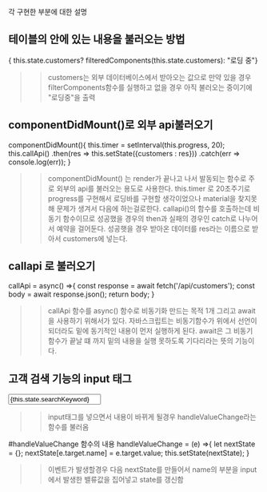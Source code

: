 
 각 구현한 부분에 대한 설명

 ## 테이블의 안에 있는 내용을 불러오는 방법
 <tbody> { this.state.customers? filteredComponents(this.state.customers): "로딩 중"}    </tbody>

>> customers는 외부 데이터베이스에서 받아오는 값으로 만약 있을 경우 filterComponents함수를 실행하고 없을 경우 아직 불러오는 중이기에 "로딩중"을 출력

## componentDidMount()로 외부 api불러오기
 componentDidMount(){
    this.timer = setInterval(this.progress, 20);
    this.callApi()
      .then(res => this.setState({customers : res}))
      .catch(err => console.log(err));
  }

>>componentDidMount() 는 render가 끝나고 나서 발동되는 함수로 주로 외부의 api를 불러오는 용도로 사용한다. 
>>this.timer 로 20초주기로 progress를 구현해서 로딩바를 구현할 생각이었으나 material을 찾지못해 문제가 생겨서 다음에 하는걸로한다.
>>callapi()의 함수를 호출하는데 비동기 함수이므로 성공했을 경우의 then과 실패의 경우인 catch로 나누어서 예약을 걸어둔다. 성공햇을 경우 받아온 데이터를 res라는 이름으로 받아서 customers에 넣는다.

## callapi 로 불러오기
callApi = async() =>{
    const response = await fetch('/api/customers');
    const body = await response.json();
    return body;
  }
>>callApi 함수를 async() 함수로 비동기화 만드는 목적 1개 그리고 await 을 사용하기 위해서가 있다.
 >>자바스크립트는 비동기함수가 위에서 선언이 되더라도 밑에 동기적인 내용이 먼저 실행하게 된다. await은 그 비동기 함수가 끝날 떄 까지 밑의 내용을 실행 못하도록 기다리라는 뜻의 기능이다.


## 고객 검색 기능의 input 태그
<input type = "text" placeholder ="고객검색하기"
          name = "searchKeyword"
          value = {this.state.searchKeyword}
          onChange ={this.handleValueChange}></input>
>> input태그를 넣으면서 내용이 바뀌게 될경우 handleValueChange라는 함수를 불러옴

#handleValueChange 함수의 내용
 handleValueChange = (e) =>{
    let nextState = {};
    nextState[e.target.name] = e.target.value;
    this.setState(nextState);
  }
>> 이벤트가 발생할경우 다음 nextState를 만들어서 name의 부분을 input에서 발생한 밸류값을 집어넣고 state를 갱신함
